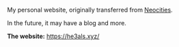 My personal website, originally transferred from [Neocities](https://neocities.org/).

In the future, it may have a blog and more.

**The website:** https://he3als.xyz/

